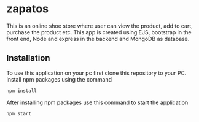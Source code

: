 # zapatos

This is an online shoe store where user can view the product, add to cart, purchase the product etc. This app is created using EJS, bootstrap in the front end, Node and express in the backend and MongoDB as database.
## Installation

To use this application on your pc first clone this repository to your PC.
Install npm packages using the command

```bash
npm install
````
After installing npm packages use this command to start the application

```bash
npm start
````

